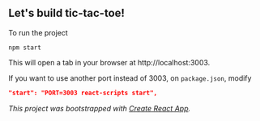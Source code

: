 ## Let's build tic-tac-toe!

To run the project

```
npm start
```

This will open a tab in your browser at http://localhost:3003.

If you want to use another port instead of 3003, on `package.json`, modify

```json
"start": "PORT=3003 react-scripts start",
```

_This project was bootstrapped with [Create React App](https://github.com/facebook/create-react-app)._